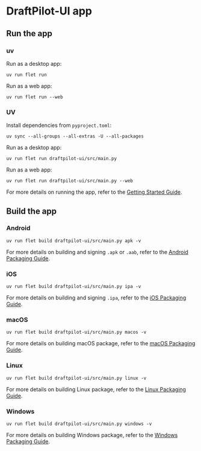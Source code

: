 # DraftPilot-UI app

## Run the app

### uv

Run as a desktop app:

```
uv run flet run
```

Run as a web app:

```
uv run flet run --web
```

### UV

Install dependencies from `pyproject.toml`:

```
uv sync --all-groups --all-extras -U --all-packages
```

Run as a desktop app:

```
uv run flet run draftpilot-ui/src/main.py
```

Run as a web app:

```
uv run flet run draftpilot-ui/src/main.py --web
```

For more details on running the app, refer to the [Getting Started Guide](https://flet.dev/docs/getting-started/).

## Build the app

### Android

```
uv run flet build draftpilot-ui/src/main.py apk -v
```

For more details on building and signing `.apk` or `.aab`, refer to the [Android Packaging Guide](https://flet.dev/docs/publish/android/).

### iOS

```
uv run flet build draftpilot-ui/src/main.py ipa -v
```

For more details on building and signing `.ipa`, refer to the [iOS Packaging Guide](https://flet.dev/docs/publish/ios/).

### macOS

```
uv run flet build draftpilot-ui/src/main.py macos -v
```

For more details on building macOS package, refer to the [macOS Packaging Guide](https://flet.dev/docs/publish/macos/).

### Linux

```
uv run flet build draftpilot-ui/src/main.py linux -v
```

For more details on building Linux package, refer to the [Linux Packaging Guide](https://flet.dev/docs/publish/linux/).

### Windows

```
uv run flet build draftpilot-ui/src/main.py windows -v
```

For more details on building Windows package, refer to the [Windows Packaging Guide](https://flet.dev/docs/publish/windows/).
